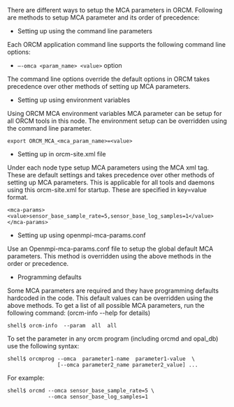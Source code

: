 There are different ways to setup the MCA parameters in ORCM. Following are methods to setup MCA parameter and its order of precedence:

* Setting up using the command line parameters

Each ORCM application command line supports the following command line options:
* `–-omca <param_name> <value>` option 

The command line options override the default options in ORCM takes precedence over other methods of setting up MCA parameters.

* Setting up using environment variables

Using ORCM MCA environment variables MCA parameter can be setup for all ORCM tools in this node. The environment setup can be overridden using the command line parameter.
```
export ORCM_MCA_<mca_param_name>=<value> 
```

* Setting up in orcm-site.xml file

Under each node type setup MCA parameters using the MCA xml tag. These are default settings and takes precedence over other methods of setting up MCA parameters. This is applicable for all tools and daemons using this orcm-site.xml for startup.  These are specified in key=value format.
```
<mca-params>
<value>sensor_base_sample_rate=5,sensor_base_log_samples=1</value>
</mca-params>
```

* Setting up using openmpi-mca-params.conf

Use an Openmpi-mca-params.conf file to setup the global default MCA parameters. This method is overridden using the above methods in the order or precedence.

* Programming defaults

Some MCA parameters are required and they have programming defaults hardcoded in the code. This default values can be overridden using the above methods.
To get a list of all possible MCA parameters, run the following command: (orcm-info --help for details) 
```
shell$ orcm-info  --param  all  all
```

To set the parameter in any orcm program (including orcmd and opal_db) use the following syntax:
```
shell$ orcmprog --omca  parameter1-name  parameter1-value  \
                [--omca parameter2_name parameter2_value] ...
```

For example:
```
shell$ orcmd --omca sensor_base_sample_rate=5 \
             --omca sensor_base_log_samples=1
```